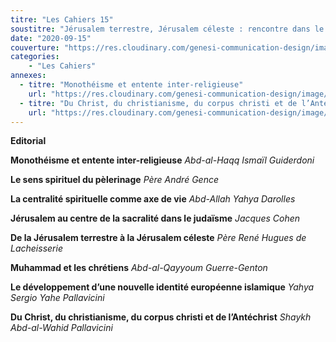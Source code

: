 ```yaml
---
titre: "Les Cahiers 15"
soustitre: "Jérusalem terrestre, Jérusalem céleste : rencontre dans le Dieu Unique"
date: "2020-09-15"
couverture: "https://res.cloudinary.com/genesi-communication-design/image/upload/v1606125409/ihei/couvertures/c15_svuk9x.jpg"
categories:
    - "Les Cahiers"
annexes:
  - titre: "Monothéisme et entente inter-religieuse"
    url: "https://res.cloudinary.com/genesi-communication-design/image/upload/v1606736139/ihei/PDF/Les%20Cahiers/Les%20Cahiers%2015/Monotheisme-et-entente_msowjp.pdf"
  - titre: "Du Christ, du christianisme, du corpus christi et de l’Antéchrist"
    url: "https://res.cloudinary.com/genesi-communication-design/image/upload/v1606736139/ihei/PDF/Les%20Cahiers/Les%20Cahiers%2015/Du-Christ_g1romr.pdf"
---
```


**Editorial**

**Monothéisme et entente inter-religieuse**
*Abd-al-Haqq Ismaïl Guiderdoni*

**Le sens spirituel du pèlerinage**
*Père André Gence*

**La centralité spirituelle comme axe de vie**
*Abd-Allah Yahya Darolles*

**Jérusalem au centre de la sacralité dans le judaïsme**
*Jacques Cohen*

**De la Jérusalem terrestre à la Jérusalem céleste**
*Père René Hugues de Lacheisserie*

**Muhammad et les chrétiens**
*Abd-al-Qayyoum Guerre-Genton*

**Le développement d’une nouvelle identité européenne islamique**
*Yahya Sergio Yahe Pallavicini*

**Du Christ, du christianisme, du corpus christi et de l’Antéchrist**
*Shaykh Abd-al-Wahid Pallavicini*
